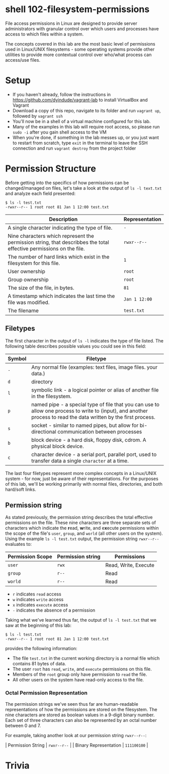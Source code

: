 # shell 102-filesystem-permissions
File access permissions in Linux are designed to provide server administrators with granular control over which users and processes have access to which files within a system.

The concepts covered in this lab are the most basic level of permissions used in Linux/UNIX filesystems - some operating systems provide other utilities to provide more contextual control over who/what process can access/use files.

# Setup
- If you haven't already, follow the instructions in https://github.com/dyindude/vagrant-lab to install VirtualBox and Vagrant
- Download a copy of this repo, navigate to its folder and run `vagrant up`, followed by `vagrant ssh`
- You'll now be in a shell of a virtual machine configured for this lab.
- Many of the examples in this lab will require root access, so please run `sudo -i` after you gain shell access to the VM
- When you're done, if something in the lab messes up, or you just want to restart from scratch, type `exit` in the terminal to leave the SSH connection and run `vagrant destroy` from the project folder 

# Permission Structure
Before getting into the specifics of how permissions can be changed/managed on files, let's take a look at the output of `ls -l text.txt` and analyze each field presented:

```
$ ls -l test.txt
-rwxr--r-- 1 root root 81 Jan 1 12:00 test.txt
```

| Description | Representation |
| ----------- | -------------- |
| A single character indicating the type of file. | `-` |
| Nine characters which represent the permission string, that describbes the total effective permissions on the file. | `rwxr--r--` |
| The number of hard links which exist in the filesystem for this file. | `1` |
| User ownership | `root` |
| Group ownership | `root` |
| The size of the file, in bytes. | `81` |
| A timestamp which indicates the last time the file was modified. | `Jan 1 12:00` |
| The filename | `test.txt` |

## Filetypes
The first character in the output of `ls -l` indicates the type of file listed. The following table describes possible values you could see in this field:

| Symbol | Filetype |
| ------ | -------- |
| `-`    | Any normal file (examples: text files, image files. your data.)
| `d`    | directory |
| `l`    | symbolic link - a logical pointer or alias of another file in the filesystem. |
| `p`    | named pipe - a special type of file that you can use to allow one process to write to (input), and another process to read the data written by the first process. |
| `s`    | socket - similar to named pipes, but allow for bi-directional communication between processes |
| `b`    | block device - a hard disk, floppy disk, cdrom. A physical block device. |
| `c`    | character device - a serial port, parallel port, used to transfer data a single `character` at a time. |

The last four filetypes represent more complex concepts in a Linux/UNIX system - for now, just be aware of their representations. For the purposes of this lab, we'll be working primarily with normal files, directories, and both hard/soft links.

## Permission string
As stated previously, the permission string describes the total effective permissions on the file. These nine characters are three separate sets of characters which indicate the **r**ead, **w**rite, and e**x**ecute permissions within the scope of the file's `user`, `group`, and `world` (all other users on the system). Using the example `ls -l test.txt` output, the permission string `rwxr--r--` evaluates to:

| Permission Scope | Permission string | Permissions |
| ---------------- | ----------------- | ----------- |
| `user`           | `rwx`             | Read, Write, Execute |
| `group`          | `r--`             | Read |
| `world`          | `r--`             | Read |

- `r` indicates `read` access
- `w` indicates `write` access
- `x` indicates `execute` access
- `-` indicates the absence of a permission

Taking what we've learned thus far, the output of `ls -l test.txt` that we saw at the beginning of this lab:

```
$ ls -l test.txt
-rwxr--r-- 1 root root 81 Jan 1 12:00 test.txt
```

provides the following information:

- The file `test.txt` in the current working directory is a normal file which contains 81 bytes of data.
- The user `root` has `read`, `write`, and `execute` permissions on this file.
- Members of the `root` group only have permission to `read` the file.
- All other users on the system have read-only access to the file.

### Octal Permission Representation
The permission strings we've seen thus far are human-readable representations of how the permissions are stored on the filesystem. The nine characters are stored as boolean values in a 9-digit binary number. Each set of three characters can also be represented by an octal number between 0 and 7.

For example, taking another look at our permission string `rwxr--r--`:

| Permission String | `rwxr--r--` |
| Binary Representation | `111100100` |




# Trivia

